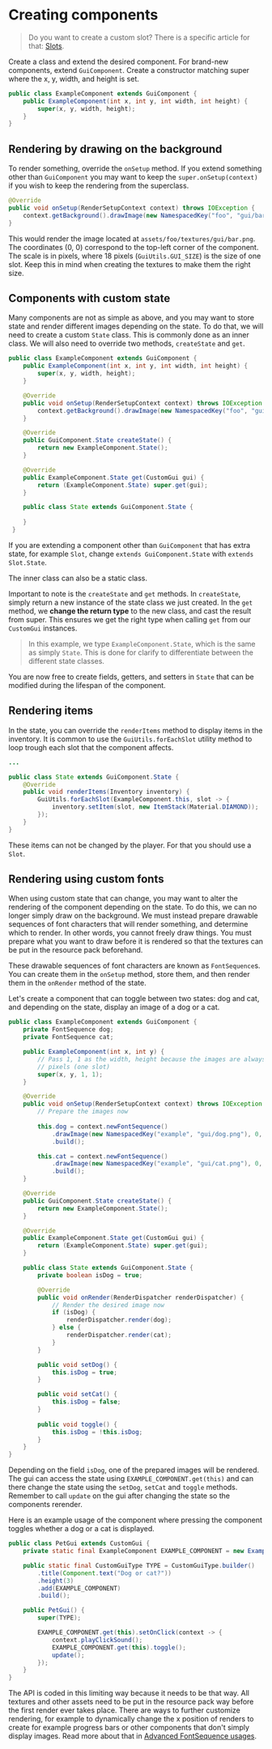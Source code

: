 # Creating components
> Do you want to create a custom slot? There is a specific article for that: [Slots](slots.md).

Create a class and extend the desired component. For brand-new components,
extend `GuiComponent`. Create a constructor matching super where the x, y,
width, and height is set.
```java
public class ExampleComponent extends GuiComponent {
    public ExampleComponent(int x, int y, int width, int height) {
        super(x, y, width, height);
    }
}
```

## Rendering by drawing on the background

To render something, override the `onSetup` method. If you extend something
other than `GuiComponent` you may want to keep the `super.onSetup(context)` if
you wish to keep the rendering from the superclass.

```java
@Override
public void onSetup(RenderSetupContext context) throws IOException {
    context.getBackground().drawImage(new NamespacedKey("foo", "gui/bar.png"), 0, 0);
}
```

This would render the image located at `assets/foo/textures/gui/bar.png`. The
coordinates (0, 0) correspond to the top-left corner of the component. The scale
is in pixels, where 18 pixels (`GuiUtils.GUI_SIZE`) is the size of one slot.
Keep this in mind when creating the textures to make them the right size.

## Components with custom state
Many components are not as simple as above, and you may want to store state and
render different images depending on the state. To do that, we will need to
create a custom `State` class. This is commonly done as an inner class. We will
also need to override two methods, `createState` and `get`.
```java
public class ExampleComponent extends GuiComponent {
    public ExampleComponent(int x, int y, int width, int height) {
        super(x, y, width, height);
    }

    @Override
    public void onSetup(RenderSetupContext context) throws IOException {
        context.getBackground().drawImage(new NamespacedKey("foo", "gui/bar.png"), 0, 0);
    }

    @Override
    public GuiComponent.State createState() {
        return new ExampleComponent.State();
    }

    @Override
    public ExampleComponent.State get(CustomGui gui) {
        return (ExampleComponent.State) super.get(gui);
    }

    public class State extends GuiComponent.State {
        
    }
 }
```
If you are extending a component other than `GuiComponent` that has extra state,
for example `Slot`,  change `extends GuiComponent.State` with `extends Slot.State`.

The inner class can also be a static class.

Important to note is the `createState` and `get` methods. In `createState`,
simply return a new instance of the state class we just created. In the `get`
method, we **change the return type** to the new class, and cast the result
from super. This ensures we get the right type when calling `get` from our
`CustomGui` instances.

> In this example, we type `ExampleComponent.State`, which is the same as simply
> `State`. This is done for clarify to differentiate between the different state
> classes.

You are now free to create fields, getters, and setters in `State` that can be
modified during the lifespan of the component.

## Rendering items

In the state, you can override the `renderItems` method to display items in the
inventory. It is common to use the `GuiUtils.forEachSlot` utility method to loop
trough each slot that the component affects.

```java
...

public class State extends GuiComponent.State {
    @Override
    public void renderItems(Inventory inventory) {
        GuiUtils.forEachSlot(ExampleComponent.this, slot -> {
            inventory.setItem(slot, new ItemStack(Material.DIAMOND));
        });
    }
}
```

These items can not be changed by the player. For that you should use a `Slot`.

## Rendering using custom fonts
When using custom state that can change, you may want to alter the rendering of
the component depending on the state. To do this, we can no longer simply draw
on the background. We must instead prepare drawable sequences of font characters
that will render something, and determine which to render. In other words, you
cannot freely draw things. You must prepare what you want to draw before it is
rendered so that the textures can be put in the resource pack beforehand.

These drawable sequences of font characters are known as `FontSequence`s. You
can create them in the `onSetup` method, store them, and then render them in
the `onRender` method of the state.

Let's create a component that can toggle between two states: dog and cat, and
depending on the state, display an image of a dog or a cat.
```java
public class ExampleComponent extends GuiComponent {
    private FontSequence dog;
    private FontSequence cat;

    public ExampleComponent(int x, int y) {
        // Pass 1, 1 as the width, height because the images are always 18x18
        // pixels (one slot)
        super(x, y, 1, 1);
    }

    @Override
    public void onSetup(RenderSetupContext context) throws IOException {
        // Prepare the images now
        
        this.dog = context.newFontSequence()
            .drawImage(new NamespacedKey("example", "gui/dog.png"), 0, 0)
            .build();

        this.cat = context.newFontSequence()
            .drawImage(new NamespacedKey("example", "gui/cat.png"), 0, 0)
            .build();
    }

    @Override
    public GuiComponent.State createState() {
        return new ExampleComponent.State();
    }

    @Override
    public ExampleComponent.State get(CustomGui gui) {
        return (ExampleComponent.State) super.get(gui);
    }

    public class State extends GuiComponent.State {
        private boolean isDog = true;

        @Override
        public void onRender(RenderDispatcher renderDispatcher) {
            // Render the desired image now
            if (isDog) {
                renderDispatcher.render(dog);
            } else {
                renderDispatcher.render(cat);
            }
        }

        public void setDog() {
            this.isDog = true;
        }

        public void setCat() {
            this.isDog = false;
        }
        
        public void toggle() {
            this.isDog = !this.isDog;
        }
    }
}
```

Depending on the field `isDog`, one of the prepared images will be rendered. The
gui can access the state using `EXAMPLE_COMPONENT.get(this)` and can there
change the state using the `setDog`, `setCat` and `toggle` methods. Remember to
call `update` on the gui after changing the state so the components rerender.

Here is an example usage of the component where pressing the component toggles
whether a dog or a cat is displayed.
```java
public class PetGui extends CustomGui {
    private static final ExampleComponent EXAMPLE_COMPONENT = new ExampleComponent(4, 1);

    public static final CustomGuiType TYPE = CustomGuiType.builder()
        .title(Component.text("Dog or cat?"))
        .height(3)
        .add(EXAMPLE_COMPONENT)
        .build();

    public PetGui() {
        super(TYPE);

        EXAMPLE_COMPONENT.get(this).setOnClick(context -> {
            context.playClickSound();
            EXAMPLE_COMPONENT.get(this).toggle();
            update();
        });
    }
}
```

The API is coded in this limiting way because it needs to be that way. All
textures and other assets need to be put in the resource pack way before the
first render ever takes place. There are ways to further customize rendering,
for example to dynamically change the x position of renders to create for
example progress bars or other components that don't simply display images.
Read more about that in [Advanced FontSequence usages](advanced_fontsequence_usages.md).